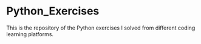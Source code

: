 # Python_Exercises
This is the repository of the Python exercises I solved from different coding learning platforms.
